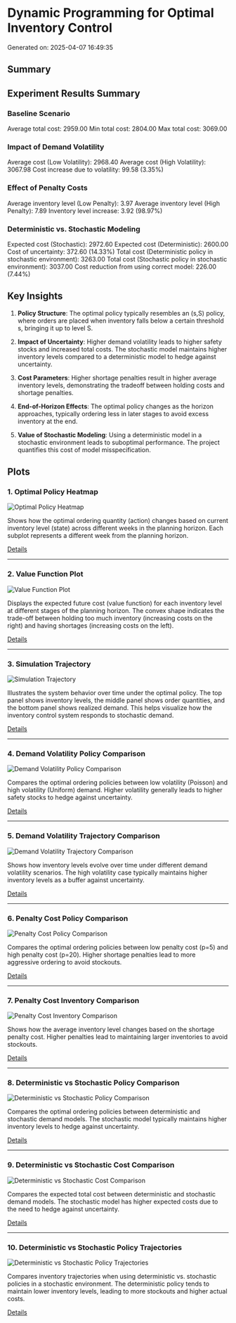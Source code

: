 # Dynamic Programming for Optimal Inventory Control

Generated on: 2025-04-07 16:49:35

## Summary


## Experiment Results Summary

### Baseline Scenario
Average total cost: 2959.00
Min total cost: 2804.00
Max total cost: 3069.00


### Impact of Demand Volatility
Average cost (Low Volatility): 2968.40
Average cost (High Volatility): 3067.98
Cost increase due to volatility: 99.58 (3.35%)


### Effect of Penalty Costs
Average inventory level (Low Penalty): 3.97
Average inventory level (High Penalty): 7.89
Inventory level increase: 3.92 (98.97%)


### Deterministic vs. Stochastic Modeling
Expected cost (Stochastic): 2972.60
Expected cost (Deterministic): 2600.00
Cost of uncertainty: 372.60 (14.33%)
Total cost (Deterministic policy in stochastic environment): 3263.00
Total cost (Stochastic policy in stochastic environment): 3037.00
Cost reduction from using correct model: 226.00 (7.44%)


## Key Insights

1. **Policy Structure**: The optimal policy typically resembles an (s,S) policy, where orders are placed when inventory falls below a certain threshold s, bringing it up to level S.

2. **Impact of Uncertainty**: Higher demand volatility leads to higher safety stocks and increased total costs. The stochastic model maintains higher inventory levels compared to a deterministic model to hedge against uncertainty.

3. **Cost Parameters**: Higher shortage penalties result in higher average inventory levels, demonstrating the tradeoff between holding costs and shortage penalties.

4. **End-of-Horizon Effects**: The optimal policy changes as the horizon approaches, typically ordering less in later stages to avoid excess inventory at the end.

5. **Value of Stochastic Modeling**: Using a deterministic model in a stochastic environment leads to suboptimal performance. The project quantifies this cost of model misspecification.


## Plots

### 1. Optimal Policy Heatmap

![Optimal Policy Heatmap](./plots/optimal_policy_heatmap.png)

Shows how the optimal ordering quantity (action) changes based on current inventory level (state) across different weeks in the planning horizon. Each subplot represents a different week from the planning horizon.

[Details](./plots/optimal_policy_heatmap.md)

---

### 2. Value Function Plot

![Value Function Plot](./plots/value_function_plot.png)

Displays the expected future cost (value function) for each inventory level at different stages of the planning horizon. The convex shape indicates the trade-off between holding too much inventory (increasing costs on the right) and having shortages (increasing costs on the left).

[Details](./plots/value_function_plot.md)

---

### 3. Simulation Trajectory

![Simulation Trajectory](./plots/simulation_trajectory.png)

Illustrates the system behavior over time under the optimal policy. The top panel shows inventory levels, the middle panel shows order quantities, and the bottom panel shows realized demand. This helps visualize how the inventory control system responds to stochastic demand.

[Details](./plots/simulation_trajectory.md)

---

### 4. Demand Volatility Policy Comparison

![Demand Volatility Policy Comparison](./plots/demand_volatility_policy_comparison.png)

Compares the optimal ordering policies between low volatility (Poisson) and high volatility (Uniform) demand. Higher volatility generally leads to higher safety stocks to hedge against uncertainty.

[Details](./plots/demand_volatility_policy_comparison.md)

---

### 5. Demand Volatility Trajectory Comparison

![Demand Volatility Trajectory Comparison](./plots/demand_volatility_trajectory_comparison.png)

Shows how inventory levels evolve over time under different demand volatility scenarios. The high volatility case typically maintains higher inventory levels as a buffer against uncertainty.

[Details](./plots/demand_volatility_trajectory_comparison.md)

---

### 6. Penalty Cost Policy Comparison

![Penalty Cost Policy Comparison](./plots/penalty_cost_policy_comparison.png)

Compares the optimal ordering policies between low penalty cost (p=5) and high penalty cost (p=20). Higher shortage penalties lead to more aggressive ordering to avoid stockouts.

[Details](./plots/penalty_cost_policy_comparison.md)

---

### 7. Penalty Cost Inventory Comparison

![Penalty Cost Inventory Comparison](./plots/penalty_cost_inventory_comparison.png)

Shows how the average inventory level changes based on the shortage penalty cost. Higher penalties lead to maintaining larger inventories to avoid stockouts.

[Details](./plots/penalty_cost_inventory_comparison.md)

---

### 8. Deterministic vs Stochastic Policy Comparison

![Deterministic vs Stochastic Policy Comparison](./plots/deterministic_vs_stochastic_policy_comparison.png)

Compares the optimal ordering policies between deterministic and stochastic demand models. The stochastic model typically maintains higher inventory levels to hedge against uncertainty.

[Details](./plots/deterministic_vs_stochastic_policy_comparison.md)

---

### 9. Deterministic vs Stochastic Cost Comparison

![Deterministic vs Stochastic Cost Comparison](./plots/deterministic_vs_stochastic_cost_comparison.png)

Compares the expected total cost between deterministic and stochastic demand models. The stochastic model has higher expected costs due to the need to hedge against uncertainty.

[Details](./plots/deterministic_vs_stochastic_cost_comparison.md)

---

### 10. Deterministic vs Stochastic Policy Trajectories

![Deterministic vs Stochastic Policy Trajectories](./plots/deterministic_vs_stochastic_policy_trajectories.png)

Compares inventory trajectories when using deterministic vs. stochastic policies in a stochastic environment. The deterministic policy tends to maintain lower inventory levels, leading to more stockouts and higher actual costs.

[Details](./plots/deterministic_vs_stochastic_policy_trajectories.md)

